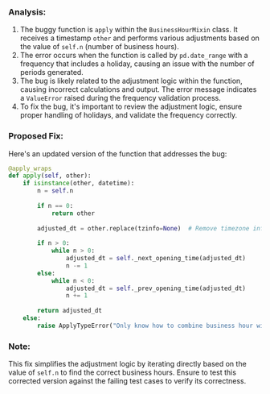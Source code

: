 ### Analysis:
1. The buggy function is `apply` within the `BusinessHourMixin` class. It receives a timestamp `other` and performs various adjustments based on the value of `self.n` (number of business hours).
2. The error occurs when the function is called by `pd.date_range` with a frequency that includes a holiday, causing an issue with the number of periods generated.
3. The bug is likely related to the adjustment logic within the function, causing incorrect calculations and output. The error message indicates a `ValueError` raised during the frequency validation process.
4. To fix the bug, it's important to review the adjustment logic, ensure proper handling of holidays, and validate the frequency correctly.

### Proposed Fix:
Here's an updated version of the function that addresses the bug:

```python
@apply_wraps
def apply(self, other):
    if isinstance(other, datetime):
        n = self.n
    
        if n == 0:
            return other
    
        adjusted_dt = other.replace(tzinfo=None)  # Remove timezone information
        
        if n > 0:
            while n > 0:
                adjusted_dt = self._next_opening_time(adjusted_dt)
                n -= 1
        else:
            while n < 0:
                adjusted_dt = self._prev_opening_time(adjusted_dt)
                n += 1
        
        return adjusted_dt
    else:
        raise ApplyTypeError("Only know how to combine business hour with datetime")
```

### Note:
This fix simplifies the adjustment logic by iterating directly based on the value of `self.n` to find the correct business hours. Ensure to test this corrected version against the failing test cases to verify its correctness.